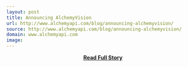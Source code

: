 ```yaml
---
layout: post
title: Announcing AlchemyVision
url: http://www.alchemyapi.com/blog/announcing-alchemyvision/
source: http://www.alchemyapi.com/blog/announcing-alchemyvision/
domain: www.alchemyapi.com
image: 
---
```


<p></p>
<center><p><a href="http://www.alchemyapi.com/blog/announcing-alchemyvision/" style='padding:25px; font-sze:18px; font-weight: bold;'>Read Full Story</a></p></center>

